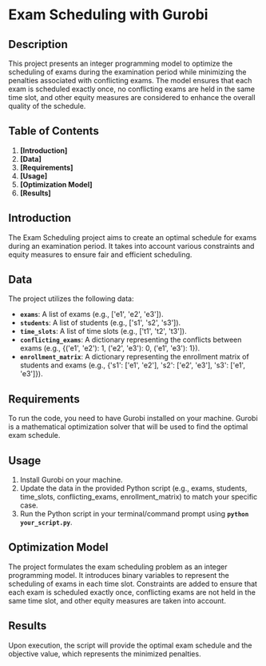 # **Exam Scheduling with Gurobi**

## **Description**

This project presents an integer programming model to optimize the scheduling of exams during the examination period while minimizing the penalties associated with conflicting exams. The model ensures that each exam is scheduled exactly once, no conflicting exams are held in the same time slot, and other equity measures are considered to enhance the overall quality of the schedule.

## **Table of Contents**

1. **[Introduction]**
2. **[Data]**
3. **[Requirements]**
4. **[Usage]**
5. **[Optimization Model]**
6. **[Results]**


## **Introduction**

The Exam Scheduling project aims to create an optimal schedule for exams during an examination period. It takes into account various constraints and equity measures to ensure fair and efficient scheduling.

## **Data**

The project utilizes the following data:

- **`exams`**: A list of exams (e.g., ['e1', 'e2', 'e3']).
- **`students`**: A list of students (e.g., ['s1', 's2', 's3']).
- **`time_slots`**: A list of time slots (e.g., ['t1', 't2', 't3']).
- **`conflicting_exams`**: A dictionary representing the conflicts between exams (e.g., {('e1', 'e2'): 1, ('e2', 'e3'): 0, ('e1', 'e3'): 1}).
- **`enrollment_matrix`**: A dictionary representing the enrollment matrix of students and exams (e.g., {'s1': ['e1', 'e2'], 's2': ['e2', 'e3'], 's3': ['e1', 'e3']}).

## **Requirements**

To run the code, you need to have Gurobi installed on your machine. Gurobi is a mathematical optimization solver that will be used to find the optimal exam schedule.

## **Usage**

1. Install Gurobi on your machine.
2. Update the data in the provided Python script (e.g., exams, students, time_slots, conflicting_exams, enrollment_matrix) to match your specific case.
3. Run the Python script in your terminal/command prompt using **`python your_script.py`**.

## **Optimization Model**

The project formulates the exam scheduling problem as an integer programming model. It introduces binary variables to represent the scheduling of exams in each time slot. Constraints are added to ensure that each exam is scheduled exactly once, conflicting exams are not held in the same time slot, and other equity measures are taken into account.

## **Results**

Upon execution, the script will provide the optimal exam schedule and the objective value, which represents the minimized penalties.
